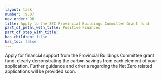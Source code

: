 ```yaml
---
layout: task
number: T9.07
nav_order: 96
title: Apply to the SEC Provincial Buildings Committee Grant fund
part_of_petal_with_title: Positive Finances
part_of_step_with_title: 
has_children: false
has_toc: false
---
```


Apply for financial support from the Provincial Buildings Committee grant fund, clearly demonstrating the carbon savings from each element of your application. Further guidance and criteria regarding the Net Zero related applications will be provided soon.

